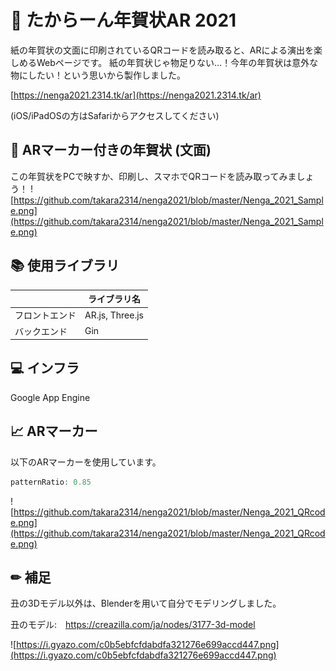 # 📝 たからーん年賀状AR 2021
紙の年賀状の文面に印刷されているQRコードを読み取ると、ARによる演出を楽しめるWebページです。
紙の年賀状じゃ物足りない…！今年の年賀状は意外な物にしたい！という思いから製作しました。

[https://nenga2021.2314.tk/ar](https://nenga2021.2314.tk/ar)

(iOS/iPadOSの方はSafariからアクセスしてください)

## 📮 ARマーカー付きの年賀状 (文面)
この年賀状をPCで映すか、印刷し、スマホでQRコードを読み取ってみましょう！
![https://github.com/takara2314/nenga2021/blob/master/Nenga_2021_Sample.png](https://github.com/takara2314/nenga2021/blob/master/Nenga_2021_Sample.png)

## 📚 使用ライブラリ
|               | ライブラリ名     |
| ------------- | --------------- |
| フロントエンド | AR.js, Three.js |
| バックエンド   | Gin             |

## 💻 インフラ
Google App Engine

## 📈 ARマーカー
以下のARマーカーを使用しています。
```JavaScript
patternRatio: 0.85
```
![https://github.com/takara2314/nenga2021/blob/master/Nenga_2021_QRcode.png](https://github.com/takara2314/nenga2021/blob/master/Nenga_2021_QRcode.png)


## ✏ 補足
丑の3Dモデル以外は、Blenderを用いて自分でモデリングしました。

丑のモデル:　https://creazilla.com/ja/nodes/3177-3d-model

![https://i.gyazo.com/c0b5ebfcfdabdfa321276e699accd447.png](https://i.gyazo.com/c0b5ebfcfdabdfa321276e699accd447.png)
